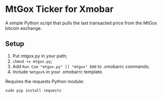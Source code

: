 # MtGox Ticker for Xmobar

A simple Python script that pulls the last transacted price from the MtGox bitcoin exchange.

## Setup

1. Put mtgox.py in your path;
2. `chmod +x mtgox.py`;
3. Add `Run Com "mtgox.py" [] "mtgox" 600` to .xmobarrc commands;
4. Include `%mtgox%` in your .xmobarrc template.

Requires the requests Python module:

    sudo pip install requests

